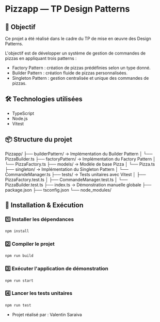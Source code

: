 # Pizzapp — TP Design Patterns

## 🎯 Objectif

Ce projet a été réalisé dans le cadre du TP de mise en œuvre des Design Patterns.

L'objectif est de développer un système de gestion de commandes de pizzas en appliquant trois patterns :

- Factory Pattern : création de pizzas prédéfinies selon un type donné.
- Builder Pattern : création fluide de pizzas personnalisées.
- Singleton Pattern : gestion centralisée et unique des commandes de pizzas.

## 🛠 Technologies utilisées

- TypeScript
- Node.js
- Vitest

## 📦 Structure du projet

Pizzapp/
├── builderPattern/ → Implémentation du Builder Pattern
│ └── PizzaBuilder.ts
├── factoryPattern/ → Implémentation du Factory Pattern
│ └── PizzaFactory.ts
├── models/ → Modèle de base Pizza
│ └── Pizza.ts
├── singleton/ → Implémentation du Singleton Pattern
│ └── CommandeManager.ts
├── tests/ → Tests unitaires avec Vitest
│ ├── PizzaFactory.test.ts
│ ├── CommandeManager.test.ts
│ └── PizzaBuilder.test.ts
├── index.ts → Démonstration manuelle globale
├── package.json
├── tsconfig.json
└── node_modules/

## 🚀 Installation & Exécution

### 1️⃣ Installer les dépendances

```bash
npm install
```

### 2️⃣ Compiler le projet

```bash
npm run build
```

### 3️⃣ Exécuter l'application de démonstration

```bash
npm run start
```

### 4️⃣ Lancer les tests unitaires

```bash
npm run test
```

- Projet réalisé par : Valentin Saraiva
